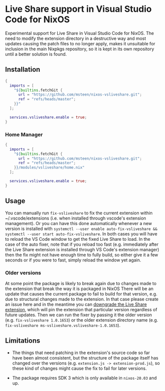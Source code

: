 # Live Share support in Visual Studio Code for NixOS

Experimental support for Live Share in Visual Studio Code for NixOS. The need to modify the extension directory in a destructive way and most updates causing the patch files to no longer apply, makes it unsuitable for inclusion in the main Nixpkgs repository, so it is kept in its own repository until a better solution is found.

## Installation

```nix
{
  imports = [
    "${builtins.fetchGit {
      url = "https://github.com/msteen/nixos-vsliveshare.git";
      ref = "refs/heads/master";
    }}"
  ];

  services.vsliveshare.enable = true;
}
```

### Home Manager

```nix
{
  imports = [
    "${builtins.fetchGit {
      url = "https://github.com/msteen/nixos-vsliveshare.git";
      ref = "refs/heads/master";
    }}/modules/vsliveshare/home.nix"
  ];

  services.vsliveshare.enable = true;
}
```

## Usage

You can manually run `fix-vsliveshare` to fix the current extension within ~/.vscode/extensions (i.e. when installed through vscode's extension management). Or you can have this done automatically whenever a new version is installed with `systemctl --user enable auto-fix-vsliveshare && systemctl --user start auto-fix-vsliveshare`. In both cases you will have to reload the VS Code window to get the fixed Live Share to load. In the case of the auto fixer, note that if you reload too fast (e.g. immediately after the Live Share extension is installed through VS Code's extension manager) then the fix might not have enough time to fully build, so either give it a few seconds or if you were to fast, simply reload the window yet again.

### Older versions

At some point the package is likely to break again due to changes made to the extension that break the way it is packaged in NixOS
There will be an update that causes the current package to fail to build for that version, e.g. due to structural changes made to the extension. In that case please create an issue here and in the meantime you can [downgrade the Live Share extension](https://github.com/microsoft/vscode/issues/30579#issuecomment-456028574), which will pin the extension that particular version regardless of future updates. Then we can run the fixer by passing it the older version (e.g. `fix-vsliveshare 1.0.1653`) or the older extension directory name (e.g. `fix-vsliveshare ms-vsliveshare.vsliveshare-1.0.1653`).

## Limitations

* The things that need patching in the extension's source code so far have been almost consistent, but the structure of the package itself has changed over the versions (e.g. `extension.js -> extension-prod.js`), so these kind of changes might cause the fix to fail for later versions.

* The package requires SDK 3 which is only available in `nixos-20.03` and up.

